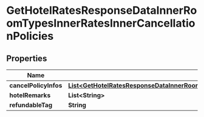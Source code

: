 

# GetHotelRatesResponseDataInnerRoomTypesInnerRatesInnerCancellationPolicies

## Properties

Name | Type | Description | Notes
------------ | ------------- | ------------- | -------------
**cancelPolicyInfos** | [**List&lt;GetHotelRatesResponseDataInnerRoomTypesInnerRatesInnerCancellationPoliciesCancelPolicyInfosInner&gt;**](GetHotelRatesResponseDataInnerRoomTypesInnerRatesInnerCancellationPoliciesCancelPolicyInfosInner.md) |  |  [optional]
**hotelRemarks** | **List&lt;String&gt;** |  |  [optional]
**refundableTag** | **String** |  |  [optional]




